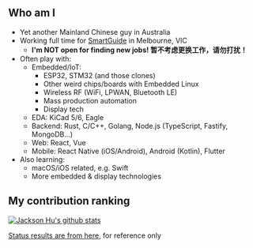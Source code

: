## Who am I

- Yet another Mainland Chinese guy in Australia
- Working full time for [SmartGuide](https://smartguide.com.au) in Melbourne, VIC
    - **I'm NOT open for finding new jobs! 暂不考虑更换工作，请勿打扰！**
- Often play with:
  - Embedded/IoT: 
    - ESP32, STM32 (and those clones)
    - Other weird chips/boards with Embedded Linux
    - Wireless RF (WiFi, LPWAN, Bluetooth LE)
    - Mass production automation
    - Display tech
  - EDA: KiCad 5/6, Eagle 
  - Backend: Rust, C/C++, Golang, Node.js (TypeScript, Fastify, MongoDB...)
  - Web: React, Vue
  - Mobile: React Native (iOS/Android), Android (Kotlin), Flutter
- Also learning:
  - macOS/iOS related, e.g. Swift
  - More embedded & display technologies

## My contribution ranking

[![Jackson Hu's github stats](https://github-readme-stats.vercel.app/api?username=huming2207&count_private=true)](https://github.com/huming2207)

[Status results are from here](https://github.com/anuraghazra/github-readme-stats), for reference only
